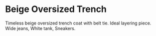# Beige Oversized Trench
Timeless beige oversized trench coat with belt tie. Ideal layering piece. Wide jeans, White tank, Sneakers.